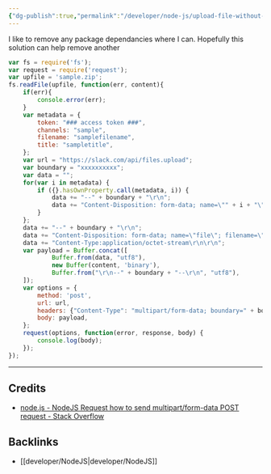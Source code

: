 ```yaml
---
{"dg-publish":true,"permalink":"/developer/node-js/upload-file-without-a-library/","noteIcon":""}
---
```


I like to remove any package dependancies where I can. Hopefully this solution can help remove another

```js
var fs = require('fs');
var request = require('request');
var upfile = 'sample.zip';
fs.readFile(upfile, function(err, content){
    if(err){
        console.error(err);
    }
    var metadata = {
        token: "### access token ###",
        channels: "sample",
        filename: "samplefilename",
        title: "sampletitle",
    };
    var url = "https://slack.com/api/files.upload";
    var boundary = "xxxxxxxxxx";
    var data = "";
    for(var i in metadata) {
        if ({}.hasOwnProperty.call(metadata, i)) {
            data += "--" + boundary + "\r\n";
            data += "Content-Disposition: form-data; name=\"" + i + "\"; \r\n\r\n" + metadata[i] + "\r\n";
        }
    };
    data += "--" + boundary + "\r\n";
    data += "Content-Disposition: form-data; name=\"file\"; filename=\"" + upfile + "\"\r\n";
    data += "Content-Type:application/octet-stream\r\n\r\n";
    var payload = Buffer.concat([
            Buffer.from(data, "utf8"),
            new Buffer(content, 'binary'),
            Buffer.from("\r\n--" + boundary + "--\r\n", "utf8"),
    ]);
    var options = {
        method: 'post',
        url: url,
        headers: {"Content-Type": "multipart/form-data; boundary=" + boundary},
        body: payload,
    };
    request(options, function(error, response, body) {
        console.log(body);
    });
});
```

---
## Credits
- [node.js - NodeJS Request how to send multipart/form-data POST request - Stack Overflow](https://stackoverflow.com/questions/49053193/nodejs-request-how-to-send-multipart-form-data-post-request)

## Backlinks
- [[developer/NodeJS\|developer/NodeJS]]